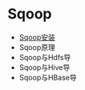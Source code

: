 # Sqoop

* [Sqoop安装](/basic/hadoop/sqoop/sqoopan-zhuang.md)
* Sqoop原理
* Sqoop与Hdfs导
* Sqoop与Hive导
* Sqoop与HBase导
